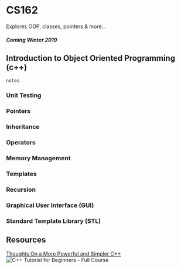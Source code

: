 # CS162
Explores OOP, classes, pointers & more...
##### Coming Winter 2019 

## Introduction to Object Oriented Programming (c++)
    notes
### Unit Testing
### Pointers 
### Inheritance
### Operators 
### Memory Management 
### Templates
### Recursion 
### Graphical User Interface (GUI)
### Standard Template Library (STL)

## Resources
[Thoughts On a More Powerful and Simpler C++](https://www.youtube.com/watch?v=7I-iOf3A4gY)
![C++ Tutorial for Beginners - Full Course](https://www.youtube.com/watch?v=vLnPwxZdW4Y)
